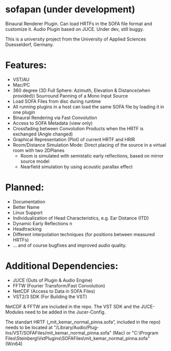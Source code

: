 # sofapan (under development)
Binaural Renderer Plugin. Can load HRTFs in the SOFA file format and customize it. Audio Plugin based on JUCE. Under dev, still buggy. 

This is a university project from the University of Applied Sciences Duesseldorf, Germany. 

# Features:
- VST/AU
- Mac/PC
- 360 degree (3D Full Sphere: Azimuth, Elevation & Distance(when provided)) Sourround Panning of a Mono Input Source
- Load SOFA Files from disc during runtime 
- All running plugins in a host can load the same SOFA file by loading it in one plugin
- Binaural Rendering via Fast Convolution
- Access to SOFA Metadata (view only)
- Crossfading between Convolution Products when the HRTF is exchanged (Angle changed) 
- Graphical Representation (Plot) of current HRTF and HRIR 
- Room/Distance Simulation Mode: Direct placing of the source in a virtual room with two 2DPlanes
	- Room is simulated with semistatic early reflections, based on mirror source model
	- Nearfield simulation by using acoustic parallax effect

# Planned:
- Documentation
- Better Name
- Linux Support
- Individualization of Head Characteristics, e.g. Ear Distance (ITD)
- Dynamic Early Reflections n
- Headtracking
- Different interpolation techniques (for positions between measured HRTFs) 
- … and of course bugfixes and improved audio quality.

# Additional Dependencies:
- JUCE (Guts of Plugin & Audio Engine)
- FFTW (Fourier Transform/Fast Convolution)
- NetCDF (Access to Data in SOFA Files)
- VST2/3 SDK (For Building the VST)

NetCDF & FFTW are included in the repo. The VST SDK and the JUCE-Modules need to be added in the Jucer-Config. 

The standart HRTF („mit_kemar_normal_pinna.sofa“, included in the repo) needs to be located at "/Library/Audio/Plug-Ins/VST/SOFAFiles/mit_kemar_normal_pinna.sofa" (Mac) or "C:\\Program Files\\Steinberg\\VstPlugins\\SOFAFiles\\mit_kemar_normal_pinna.sofa" (Win64)
